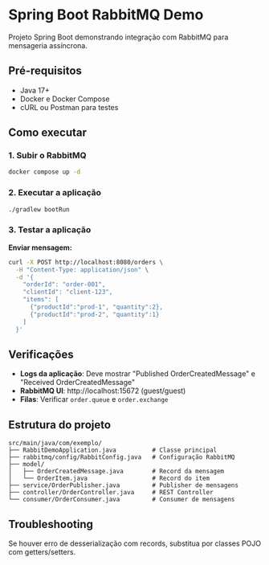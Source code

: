 # Spring Boot RabbitMQ Demo

Projeto Spring Boot demonstrando integração com RabbitMQ para mensageria assíncrona.

## Pré-requisitos

- Java 17+
- Docker e Docker Compose
- cURL ou Postman para testes

## Como executar

### 1. Subir o RabbitMQ
```bash
docker compose up -d
```

### 2. Executar a aplicação
```bash
./gradlew bootRun
```

### 3. Testar a aplicação

**Enviar mensagem:**
```bash
curl -X POST http://localhost:8080/orders \
  -H "Content-Type: application/json" \
  -d '{
    "orderId": "order-001",
    "clientId": "client-123",
    "items": [
      {"productId":"prod-1", "quantity":2},
      {"productId":"prod-2", "quantity":1}
    ]
  }'
```

## Verificações

- **Logs da aplicação**: Deve mostrar "Published OrderCreatedMessage" e "Received OrderCreatedMessage"
- **RabbitMQ UI**: http://localhost:15672 (guest/guest)
- **Filas**: Verificar `order.queue` e `order.exchange`

## Estrutura do projeto

```
src/main/java/com/exemplo/
├── RabbitDemoApplication.java          # Classe principal
├── rabbitmq/config/RabbitConfig.java   # Configuração RabbitMQ
├── model/
│   ├── OrderCreatedMessage.java        # Record da mensagem
│   └── OrderItem.java                  # Record do item
├── service/OrderPublisher.java         # Publisher de mensagens
├── controller/OrderController.java     # REST Controller
└── consumer/OrderConsumer.java         # Consumer de mensagens
```

## Troubleshooting

Se houver erro de desserialização com records, substitua por classes POJO com getters/setters.

